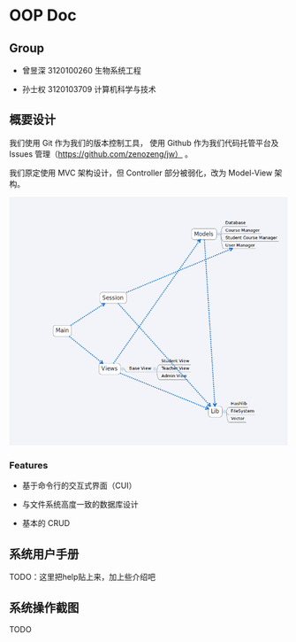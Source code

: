 # OOP Doc

## Group

- 曾昱深 3120100260 生物系统工程

- 孙士权 3120103709 计算机科学与技术

## 概要设计

我们使用 Git 作为我们的版本控制工具，
使用 Github 作为我们代码托管平台及 Issues 管理（https://github.com/zenozeng/jw） 。

我们原定使用 MVC 架构设计，但 Controller 部分被弱化，改为 Model-View 架构。

![项目结构](xmind.png)

### Features

- 基于命令行的交互式界面（CUI）

- 与文件系统高度一致的数据库设计

- 基本的 CRUD

## 系统用户手册

TODO：这里把help贴上来，加上些介绍吧

## 系统操作截图

TODO
